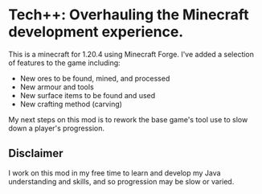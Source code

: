 # Tech++: Overhauling the Minecraft development experience.

This is a minecraft for 1.20.4 using Minecraft Forge.
I've added a selection of features to the game including:
- New ores to be found, mined, and processed
- New armour and tools
- New surface items to be found and used
- New crafting method (carving)

My next steps on this mod is to rework the base game's tool use to slow down a player's progression.

## Disclaimer
I work on this mod in my free time to learn and develop my Java understanding and skills, and so progression may be slow or varied.
